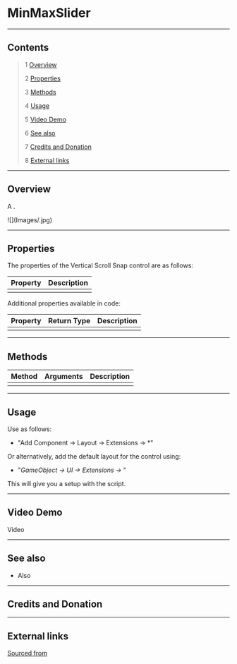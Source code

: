 # MinMaxSlider

<!-- Description-->

<!--![](Images/ Game Image.jpg)-->

---------

## Contents

> 1 [Overview](#overview)
>
> 2 [Properties](#properties)
>
> 3 [Methods](#methods)
>
> 4 [Usage](#usage)
>
> 5 [Video Demo](#video-demo)
>
> 6 [See also](#see-also)
>
> 7 [Credits and Donation](#credits-and-donation)
>
> 8 [External links](#external-links)

---------

## Overview

A <!-- Control--> .

![](Images/<!-- Inspector Image-->.jpg)

---------

## Properties

The properties of the Vertical Scroll Snap control are as follows:

Property | Description
|-|-|
*<!-- Property-->*|<!-- Property-->

Additional properties available in code:

Property | Return Type | Description
|-|-|-|
|<!-- Property-->|<!-- Type-->|<!-- Description-->|

---------

## Methods

Method | Arguments | Description
|-|-|-|
|<!-- Method-->|<!-- Type-->|<!-- Description-->|

---------

## Usage

Use as follows:

* "Add Component -> Layout -> Extensions -> <!-- Control-->*"

Or alternatively, add the default layout for the control using:

* "*GameObject -> UI -> Extensions -> <!-- Control-->*"

This will give you a <!-- Control--> setup with the script.

---------

## Video Demo

Video

<!-- Video

[![View Intro Video](http://img.youtube.com/vi/LnKy3_ymEXs/0.jpg)](http://www.youtube.com/watch?v=LnKy3_ymEXs "HSS/VSS walk-through video")

/-->

---------

## See also

* Also <!-- See Also/-->

---------

## Credits and Donation

<!-- Credits/-->

---------

## External links

[Sourced from]()

